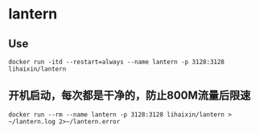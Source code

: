# lantern
## Use

	docker run -itd --restart=always --name lantern -p 3128:3128 lihaixin/lantern
	
## 开机启动，每次都是干净的，防止800M流量后限速

	docker run --rm --name lantern -p 3128:3128 lihaixin/lantern > ~/lantern.log 2>~/lantern.error

